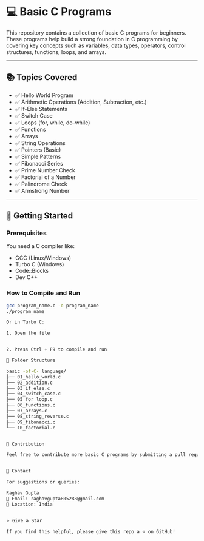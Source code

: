 
# 💻 Basic C Programs

This repository contains a collection of basic C programs for beginners. These programs help build a strong foundation in C programming by covering key concepts such as variables, data types, operators, control structures, functions, loops, and arrays.

---

## 📚 Topics Covered

- ✅ Hello World Program  
- ✅ Arithmetic Operations (Addition, Subtraction, etc.)  
- ✅ If-Else Statements  
- ✅ Switch Case  
- ✅ Loops (for, while, do-while)  
- ✅ Functions  
- ✅ Arrays  
- ✅ String Operations  
- ✅ Pointers (Basic)  
- ✅ Simple Patterns  
- ✅ Fibonacci Series  
- ✅ Prime Number Check  
- ✅ Factorial of a Number  
- ✅ Palindrome Check  
- ✅ Armstrong Number  

---

## 🚀 Getting Started

### Prerequisites

You need a C compiler like:

- GCC (Linux/Windows)
- Turbo C (Windows)
- Code::Blocks
- Dev C++

### How to Compile and Run

```bash
gcc program_name.c -o program_name
./program_name

Or in Turbo C:

1. Open the file


2. Press Ctrl + F9 to compile and run

📁 Folder Structure

basic -of-C- language/
├── 01_hello_world.c
├── 02_addition.c
├── 03_if_else.c
├── 04_switch_case.c
├── 05_for_loop.c
├── 06_functions.c
├── 07_arrays.c
├── 08_string_reverse.c
├── 09_fibonacci.c
└── 10_factorial.c


🙌 Contribution

Feel free to contribute more basic C programs by submitting a pull request.


📧 Contact

For suggestions or queries:

Raghav Gupta
📧 Email: raghavgupta805288@gmail.com
📍 Location: India


⭐️ Give a Star

If you find this helpful, please give this repo a ⭐️ on GitHub!

